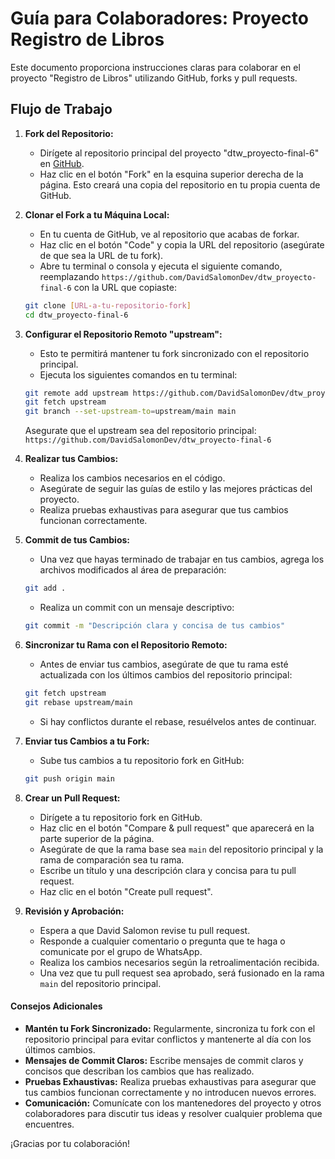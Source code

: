 # Guía para Colaboradores: Proyecto Registro de Libros

Este documento proporciona instrucciones claras para colaborar en el proyecto "Registro de Libros" utilizando GitHub, forks y pull requests.

## Flujo de Trabajo

1.  **Fork del Repositorio:**

    *   Dirígete al repositorio principal del proyecto "dtw_proyecto-final-6" en [GitHub](https://github.com/DavidSalomonDev/dtw_proyecto-final-6).
    *   Haz clic en el botón "Fork" en la esquina superior derecha de la página. Esto creará una copia del repositorio en tu propia cuenta de GitHub.

2.  **Clonar el Fork a tu Máquina Local:**

    *   En tu cuenta de GitHub, ve al repositorio que acabas de forkar.
    *   Haz clic en el botón "Code" y copia la URL del repositorio (asegúrate de que sea la URL de tu fork).
    *   Abre tu terminal o consola y ejecuta el siguiente comando, reemplazando `https://github.com/DavidSalomonDev/dtw_proyecto-final-6` con la URL que copiaste:

    ```bash
    git clone [URL-a-tu-repositorio-fork]
    cd dtw_proyecto-final-6
    ```

3.  **Configurar el Repositorio Remoto "upstream":**

    *   Esto te permitirá mantener tu fork sincronizado con el repositorio principal.
    *   Ejecuta los siguientes comandos en tu terminal:

    ```bash
    git remote add upstream https://github.com/DavidSalomonDev/dtw_proyecto-final-6
    git fetch upstream
    git branch --set-upstream-to=upstream/main main
    ```

    Asegurate que el upstream sea del repositorio principal: `https://github.com/DavidSalomonDev/dtw_proyecto-final-6` 

4.  **Realizar tus Cambios:**

    *   Realiza los cambios necesarios en el código.
    *   Asegúrate de seguir las guías de estilo y las mejores prácticas del proyecto.
    *   Realiza pruebas exhaustivas para asegurar que tus cambios funcionan correctamente.

5.  **Commit de tus Cambios:**

    *   Una vez que hayas terminado de trabajar en tus cambios, agrega los archivos modificados al área de preparación:

    ```bash
    git add .
    ```

    *   Realiza un commit con un mensaje descriptivo:

    ```bash
    git commit -m "Descripción clara y concisa de tus cambios"
    ```

6.  **Sincronizar tu Rama con el Repositorio Remoto:**

    *   Antes de enviar tus cambios, asegúrate de que tu rama esté actualizada con los últimos cambios del repositorio principal:

    ```bash
    git fetch upstream
    git rebase upstream/main
    ```

    *   Si hay conflictos durante el rebase, resuélvelos antes de continuar.

7.  **Enviar tus Cambios a tu Fork:**

    *   Sube tus cambios a tu repositorio fork en GitHub:

    ```bash
    git push origin main
    ```

8.  **Crear un Pull Request:**

    *   Dirígete a tu repositorio fork en GitHub.
    *   Haz clic en el botón "Compare & pull request" que aparecerá en la parte superior de la página.
    *   Asegúrate de que la rama base sea `main` del repositorio principal y la rama de comparación sea tu rama.
    *   Escribe un título y una descripción clara y concisa para tu pull request.
    *   Haz clic en el botón "Create pull request".

9.  **Revisión y Aprobación:**

    *   Espera a que David Salomon revise tu pull request.
    *   Responde a cualquier comentario o pregunta que te haga o comunicate por el grupo de WhatsApp.
    *   Realiza los cambios necesarios según la retroalimentación recibida.
    *   Una vez que tu pull request sea aprobado, será fusionado en la rama `main` del repositorio principal.

#### Consejos Adicionales

*   **Mantén tu Fork Sincronizado:** Regularmente, sincroniza tu fork con el repositorio principal para evitar conflictos y mantenerte al día con los últimos cambios.
*   **Mensajes de Commit Claros:** Escribe mensajes de commit claros y concisos que describan los cambios que has realizado.
*   **Pruebas Exhaustivas:** Realiza pruebas exhaustivas para asegurar que tus cambios funcionan correctamente y no introducen nuevos errores.
*   **Comunicación:** Comunícate con los mantenedores del proyecto y otros colaboradores para discutir tus ideas y resolver cualquier problema que encuentres.

¡Gracias por tu colaboración!
